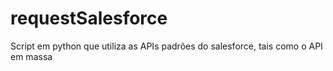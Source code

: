 # requestSalesforce

<p>Script em python que utiliza as APIs padrões do salesforce, tais como o API em massa</p> 